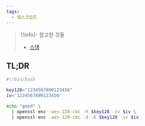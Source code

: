 ```yaml
---
tags:
  - 쉘스크립트
---
```

> [!info]- 참고한 것들
> - [스댕](https://stackoverflow.com/q/8343894)

## TL;DR

```bash
#!/bin/bash

key128="1234567890123456"
iv="1234567890123456"

echo "good" \
  | openssl enc -aes-128-cbc -K $key128 -iv $iv \
  | openssl enc -aes-128-cbc -d -K $key128 -iv $iv
```